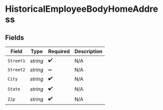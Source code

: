 # HistoricalEmployeeBodyHomeAddress


## Fields

| Field              | Type               | Required           | Description        |
| ------------------ | ------------------ | ------------------ | ------------------ |
| `Street1`          | *string*           | :heavy_check_mark: | N/A                |
| `Street2`          | *string*           | :heavy_minus_sign: | N/A                |
| `City`             | *string*           | :heavy_check_mark: | N/A                |
| `State`            | *string*           | :heavy_check_mark: | N/A                |
| `Zip`              | *string*           | :heavy_check_mark: | N/A                |